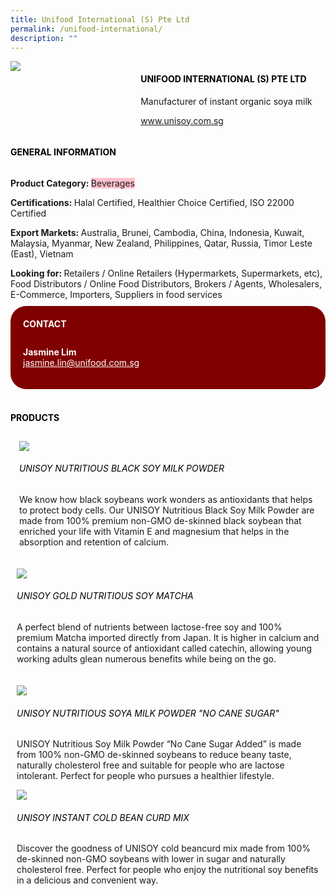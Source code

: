 ```yaml
---
title: Unifood International (S) Pte Ltd
permalink: /unifood-international/
description: ""
---
```

<div>
<div class="flex-paragraph">
		<p style="text-transform: uppercase"></p></div>
			<div class="flex-container" style="display: flex; flex-wrap: wrap;">
			<div class="card sgds" style="flex: 1 1 40%; display: block;"><img src="https://drive.google.com/uc?id=1JSxoCPtChE4HqmLLgKeCN_NLPLvGQgme&amp;export=download"></div>
	<div class="card-sgds" style="flex: 1 1 58%; display: block; margin-left: 3px">
		<h4 style="text-transform: uppercase; color: black;"><b>unifood international (S) Pte ltd</b></h4>
		<p>Manufacturer of instant organic soya milk</p>
		<p><a href="https://www.unisoy.com.sg" target="_blank">www.unisoy.com.sg</a></p>
	</div>
</div>



<h4 style="text-transform: uppercase; color: black;"><b>General Information</b></h4>
		<div class="flex-container" style="display: flex; flex-wrap: wrap;">
			<div class="card sgds" style="flex: 1 1 65%; display: block; align-self: stretch">
			<div class="flex-paragraph">
			<p><b>Product Category: </b><span style="background-color: pink; border-radius: 10 px;">Beverages</span></p> 
				<p><b>Certifications: </b>Halal Certified, Healthier Choice Certified, ISO 22000 Certified</p>
			<p><b>Export Markets: </b>Australia, Brunei, Cambodia, China, Indonesia, Kuwait, Malaysia, Myanmar, New Zealand, Philippines, Qatar, Russia, Timor Leste (East), Vietnam</p>
			<p style="margin-bottom: 10px;"><b>Looking for: </b>Retailers / Online Retailers (Hypermarkets, Supermarkets, etc), Food Distributors / Online Food Distributors, Brokers / Agents, Wholesalers, E-Commerce, Importers, Suppliers in food services</p>
			</div>
		</div>
		<div class="card sgds" style="flex: 1 1 35%; padding: 10px; display: block; background-color: maroon; border-radius: 25px; align-self: center;">
		<h4 style="color: white; margin-top: 10px; margin-left: 10px;">CONTACT</h4>
		<div class="flex-paragraph">
			<p style="padding: 10px; color: white;"><b><!-- POC name-->Jasmine Lim</b><br><a href="mailto:jasmine.lin@unifood.com.sg" style="color: white;">jasmine.lin@unifood.com.sg</a></p>
		</div>
			</div>
		</div>
	<br>
		<h4 style="text-transform: uppercase; color: black;"><b>products</b></h4>
<div style="display: flex; flex-wrap: wrap;">
&nbsp; <div class="card sgds" style="flex: 1 1 47%; margin: 10px; display: block;">
	<div class="flex-image" style="display: block;"><img src="https://drive.google.com/uc?id=1uPzrwscDpLY5POcMMxZXVyF5kyYEK1uF&amp;export=download"></div>
	<div class="flex-paragraph">
		<h6 style="text-transform: uppercase; color: black;">UNISOY Nutritious Black Soy Milk Powder</h6>
		<p>We know how black soybeans work wonders as antioxidants that helps to protect body cells. Our UNISOY Nutritious Black Soy Milk Powder are made from 100% premium non-GMO de-skinned black soybean that enriched your life with Vitamin E and magnesium that helps in the absorption and retention of calcium.
			
</p></div>
	</div>
		<div class="card sgds" style="flex: 1 1 47%; margin: 10px; display: block;">
		<div class="flex-image" style="display: block;"><img src="https://drive.google.com/uc?id=1B-7r2JN5xgFwa8yLQuzBtPK_i6RIU5Qk&amp;export=download"></div>
	<div class="flex-paragraph">
		<h6 style="text-transform: uppercase; color: black;">  
UNISOY GOLD Nutritious Soy Matcha</h6>
		<p>A perfect blend of nutrients between lactose-free soy and 100% premium Matcha imported directly from Japan. It is higher in calcium and contains a natural source of antioxidant called catechin, allowing young working adults glean numerous benefits while being on the go.
</p></div>
	</div>
</div>


<div class="card sgds" style="flex: 1 1 47%; margin: 10px; display: block;">
		<div class="flex-image" style="display: block;"><img src="https://drive.google.com/uc?id=1c6qJcEKX1l40Gp2d1Lt2Cs56jm6zj6j2&amp;export=download"></div>
	<div class="flex-paragraph">
		<h6 style="text-transform: uppercase; color: black;">UNISOY Nutritious Soya Milk Powder "No Cane Sugar"</h6>
		<p>UNISOY Nutritious Soy Milk Powder “No Cane Sugar Added” is made from 100% non-GMO de-skinned soybeans to reduce beany taste, naturally cholesterol free and suitable for people who are lactose intolerant. Perfect for people who pursues a healthier lifestyle. </p></div>
	</div>
		<div class="card sgds" style="flex: 1 1 47%; margin: 10px; display: block;">
		<div class="flex-image" style="display: block;"><img src="https://drive.google.com/uc?id=1TB7lBtrxc4Cod6dinYaP84OSQKvQr9vX&amp;export=download"></div>
	<div class="flex-paragraph">
		<h6 style="text-transform: uppercase; color: black;">UNISOY Instant Cold Bean Curd Mix</h6>
Discover the goodness of UNISOY cold beancurd mix made from 100% de-skinned non-GMO soybeans with lower in sugar and naturally cholesterol free. Perfect for people who enjoy the nutritional soy benefits in a delicious and convenient way.&nbsp;
		<p></p></div>
	</div></div>